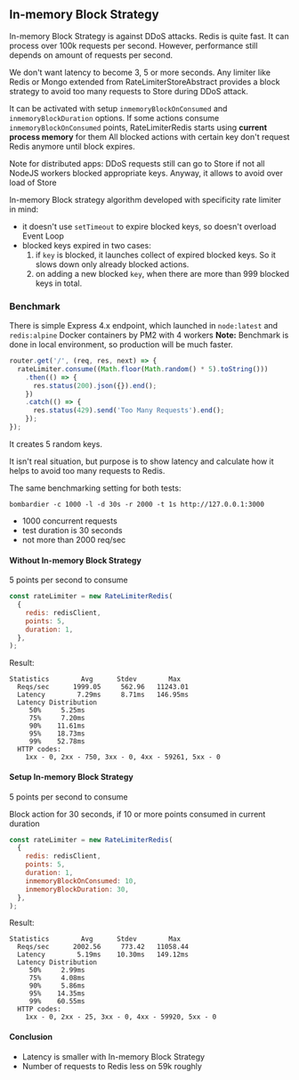 ## In-memory Block Strategy

In-memory Block Strategy is against DDoS attacks.
Redis is quite fast. It can process over 100k requests per second.
However, performance still depends on amount of requests per second.

We don't want latency to become 3, 5 or more seconds.
Any limiter like Redis or Mongo extended from RateLimiterStoreAbstract provides a block strategy to avoid too many requests to Store during DDoS attack.

It can be activated with setup `inmemoryBlockOnConsumed` and `inmemoryBlockDuration` options.
If some actions consume `inmemoryBlockOnConsumed` points, RateLimiterRedis starts using **current process memory** for them
All blocked actions with certain key don't request Redis anymore until block expires.

Note for distributed apps: DDoS requests still can go to Store if not all NodeJS workers blocked appropriate keys.
Anyway, it allows to avoid over load of Store

In-memory Block strategy algorithm developed with specificity rate limiter in mind:
* it doesn't use `setTimeout` to expire blocked keys, so doesn't overload Event Loop
* blocked keys expired in two cases:
    1. if `key` is blocked, it launches collect of expired blocked keys. 
    So it slows down only already blocked actions.
    1. on adding a new blocked `key`, when there are more than 999 blocked keys in total.


### Benchmark 

There is simple Express 4.x endpoint, 
which launched in `node:latest` and `redis:alpine` Docker containers by PM2 with 4 workers
**Note:** Benchmark is done in local environment, so production will be much faster.

```javascript
router.get('/', (req, res, next) => {
  rateLimiter.consume((Math.floor(Math.random() * 5).toString()))
    .then(() => {
      res.status(200).json({}).end();
    })
    .catch(() => {
      res.status(429).send('Too Many Requests').end();
    });
});
```

It creates 5 random keys. 

It isn't real situation, 
but purpose is to show latency and calculate how it helps to avoid too many requests to Redis.

The same benchmarking setting for both tests:

`bombardier -c 1000 -l -d 30s -r 2000 -t 1s http://127.0.0.1:3000`

* 1000 concurrent requests
* test duration is 30 seconds
* not more than 2000 req/sec



#### Without In-memory Block Strategy

5 points per second to consume

```javascript
const rateLimiter = new RateLimiterRedis(
  {
    redis: redisClient,
    points: 5,
    duration: 1,
  },
);
```

Result:
```text
Statistics        Avg      Stdev        Max
  Reqs/sec      1999.05     562.96   11243.01
  Latency        7.29ms     8.71ms   146.95ms
  Latency Distribution
     50%     5.25ms
     75%     7.20ms
     90%    11.61ms
     95%    18.73ms
     99%    52.78ms
  HTTP codes:
    1xx - 0, 2xx - 750, 3xx - 0, 4xx - 59261, 5xx - 0
```

#### Setup In-memory Block Strategy

5 points per second to consume

Block action for 30 seconds, if 10 or more points consumed in current duration

```javascript
const rateLimiter = new RateLimiterRedis(
  {
    redis: redisClient,
    points: 5,
    duration: 1,
    inmemoryBlockOnConsumed: 10,
    inmemoryBlockDuration: 30,
  },
);
```

Result:
```text
Statistics        Avg      Stdev        Max
  Reqs/sec      2002.56     773.42   11058.44
  Latency        5.19ms    10.30ms   149.12ms
  Latency Distribution
     50%     2.99ms
     75%     4.08ms
     90%     5.86ms
     95%    14.35ms
     99%    60.55ms
  HTTP codes:
    1xx - 0, 2xx - 25, 3xx - 0, 4xx - 59920, 5xx - 0
```

#### Conclusion

* Latency is smaller with In-memory Block Strategy
* Number of requests to Redis less on 59k roughly
